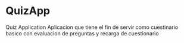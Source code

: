 # QuizApp
Quiz Application
Aplicacion que tiene el fin de servir como cuestinario  basico con evaluacion de preguntas  y recarga de cuestionario
